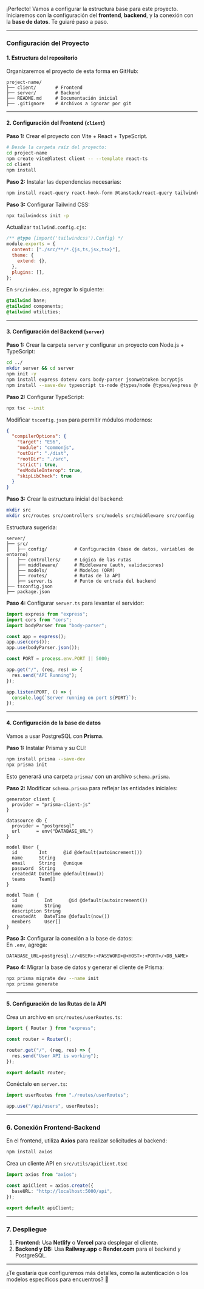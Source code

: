 ¡Perfecto! Vamos a configurar la estructura base para este proyecto. Iniciaremos con la configuración del **frontend**, **backend**, y la conexión con la **base de datos**. Te guiaré paso a paso.

---

### **Configuración del Proyecto**
#### **1. Estructura del repositorio**
Organizaremos el proyecto de esta forma en GitHub:

```
project-name/
├── client/       # Frontend
├── server/       # Backend
├── README.md     # Documentación inicial
├── .gitignore    # Archivos a ignorar por git
```

---

#### **2. Configuración del Frontend (`client`)**
**Paso 1:** Crear el proyecto con Vite + React + TypeScript.  
```bash
# Desde la carpeta raíz del proyecto:
cd project-name
npm create vite@latest client -- --template react-ts
cd client
npm install
```

**Paso 2:** Instalar las dependencias necesarias:  
```bash
npm install react-query react-hook-form @tanstack/react-query tailwindcss postcss autoprefixer framer-motion axios
```

**Paso 3:** Configurar Tailwind CSS:  
```bash
npx tailwindcss init -p
```

Actualizar `tailwind.config.cjs`:
```javascript
/** @type {import('tailwindcss').Config} */
module.exports = {
  content: ["./src/**/*.{js,ts,jsx,tsx}"],
  theme: {
    extend: {},
  },
  plugins: [],
};
```

En `src/index.css`, agregar lo siguiente:
```css
@tailwind base;
@tailwind components;
@tailwind utilities;
```

---

#### **3. Configuración del Backend (`server`)**
**Paso 1:** Crear la carpeta `server` y configurar un proyecto con Node.js + TypeScript:  
```bash
cd ../
mkdir server && cd server
npm init -y
npm install express dotenv cors body-parser jsonwebtoken bcryptjs
npm install --save-dev typescript ts-node @types/node @types/express @types/cors
```

**Paso 2:** Configurar TypeScript:  
```bash
npx tsc --init
```

Modificar `tsconfig.json` para permitir módulos modernos:
```json
{
  "compilerOptions": {
    "target": "ES6",
    "module": "commonjs",
    "outDir": "./dist",
    "rootDir": "./src",
    "strict": true,
    "esModuleInterop": true,
    "skipLibCheck": true
  }
}
```

**Paso 3:** Crear la estructura inicial del backend:
```bash
mkdir src
mkdir src/routes src/controllers src/models src/middleware src/config
```

Estructura sugerida:
```
server/
├── src/
│   ├── config/          # Configuración (base de datos, variables de entorno)
│   ├── controllers/     # Lógica de las rutas
│   ├── middleware/      # Middleware (auth, validaciones)
│   ├── models/          # Modelos (ORM)
│   ├── routes/          # Rutas de la API
│   ├── server.ts        # Punto de entrada del backend
├── tsconfig.json
├── package.json
```

**Paso 4:** Configurar `server.ts` para levantar el servidor:
```typescript
import express from "express";
import cors from "cors";
import bodyParser from "body-parser";

const app = express();
app.use(cors());
app.use(bodyParser.json());

const PORT = process.env.PORT || 5000;

app.get("/", (req, res) => {
  res.send("API Running");
});

app.listen(PORT, () => {
  console.log(`Server running on port ${PORT}`);
});
```

---

#### **4. Configuración de la base de datos**
Vamos a usar PostgreSQL con **Prisma**.

**Paso 1:** Instalar Prisma y su CLI:  
```bash
npm install prisma --save-dev
npx prisma init
```

Esto generará una carpeta `prisma/` con un archivo `schema.prisma`.

**Paso 2:** Modificar `schema.prisma` para reflejar las entidades iniciales:
```prisma
generator client {
  provider = "prisma-client-js"
}

datasource db {
  provider = "postgresql"
  url      = env("DATABASE_URL")
}

model User {
  id        Int      @id @default(autoincrement())
  name      String
  email     String   @unique
  password  String
  createdAt DateTime @default(now())
  teams     Team[]
}

model Team {
  id          Int      @id @default(autoincrement())
  name        String
  description String
  createdAt   DateTime @default(now())
  members     User[]
}
```

**Paso 3:** Configurar la conexión a la base de datos:  
En `.env`, agrega:
```
DATABASE_URL=postgresql://<USER>:<PASSWORD>@<HOST>:<PORT>/<DB_NAME>
```

**Paso 4:** Migrar la base de datos y generar el cliente de Prisma:  
```bash
npx prisma migrate dev --name init
npx prisma generate
```

---

#### **5. Configuración de las Rutas de la API**
Crea un archivo en `src/routes/userRoutes.ts`:
```typescript
import { Router } from "express";

const router = Router();

router.get("/", (req, res) => {
  res.send("User API is working");
});

export default router;
```

Conéctalo en `server.ts`:
```typescript
import userRoutes from "./routes/userRoutes";

app.use("/api/users", userRoutes);
```

---

### **6. Conexión Frontend-Backend**
En el frontend, utiliza **Axios** para realizar solicitudes al backend:
```bash
npm install axios
```

Crea un cliente API en `src/utils/apiClient.tsx`:
```typescript
import axios from "axios";

const apiClient = axios.create({
  baseURL: "http://localhost:5000/api",
});

export default apiClient;
```

---

### **7. Despliegue**
1. **Frontend:** Usa **Netlify** o **Vercel** para desplegar el cliente.  
2. **Backend y DB:** Usa **Railway.app** o **Render.com** para el backend y PostgreSQL.

---

¿Te gustaría que configuremos más detalles, como la autenticación o los modelos específicos para encuentros? 🚀